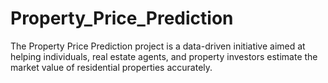# Property_Price_Prediction
The Property Price Prediction project is a data-driven initiative aimed at helping individuals, real estate agents, and property investors estimate the market value of residential properties accurately.
